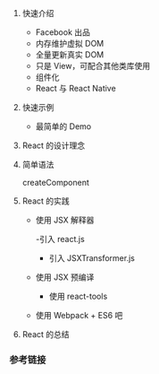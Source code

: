1. 快速介绍

    - Facebook 出品
    - 内存维护虚拟 DOM 
    - 全量更新真实 DOM 
    - 只是 View，可配合其他类库使用
    - 组件化
    - React 与 React Native

2. 快速示例
    
    - 最简单的 Demo     

3. React 的设计理念
    
    
4. 简单语法
    
    createComponent

4. React 的实践
    
    - 使用 JSX 解释器
        
        -引入 react.js
        
        - 引入 JSXTransformer.js
    
    - 使用 JSX 预编译
        
        - 使用 react-tools
    
    - 使用 Webpack + ES6 吧  

5. React 的总结



### 参考链接
